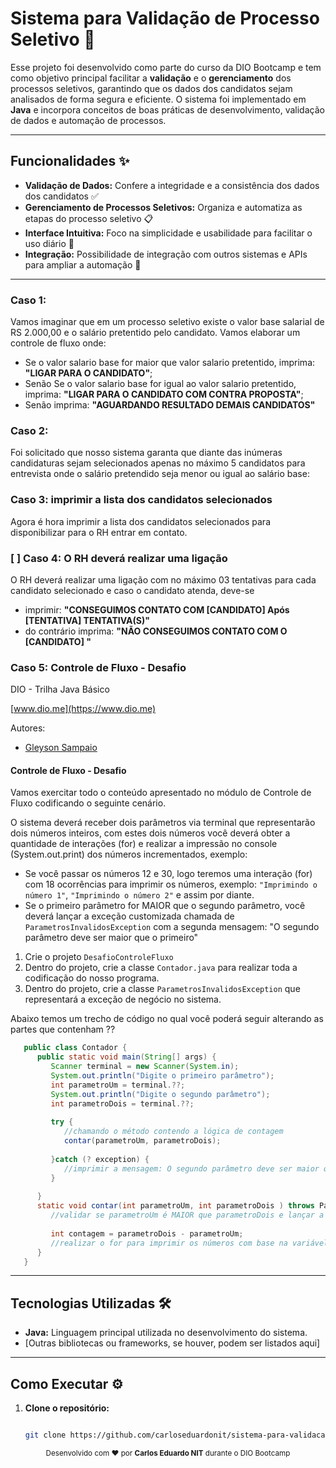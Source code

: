 # Sistema para Validação de Processo Seletivo 🚀

Esse projeto foi desenvolvido como parte do curso da DIO Bootcamp e tem como objetivo principal facilitar a **validação** e o **gerenciamento** dos processos seletivos, garantindo que os dados dos candidatos sejam analisados de forma segura e eficiente. O sistema foi implementado em **Java** e incorpora conceitos de boas práticas de desenvolvimento, validação de dados e automação de processos.

---

## Funcionalidades ✨

- **Validação de Dados:** Confere a integridade e a consistência dos dados dos candidatos ✅  
- **Gerenciamento de Processos Seletivos:** Organiza e automatiza as etapas do processo seletivo 📋  
- **Interface Intuitiva:** Foco na simplicidade e usabilidade para facilitar o uso diário 🎨  
- **Integração:** Possibilidade de integração com outros sistemas e APIs para ampliar a automação 🔗

---

### Caso 1:

Vamos imaginar que em um processo seletivo existe o valor base salarial de RS 2.000,00 e o salário pretentido pelo candidato. Vamos elaborar um controle de fluxo onde:

- Se o valor salario base for maior que valor salario pretentido, imprima:
**"LIGAR PARA O CANDIDATO"**;
- Senão Se o valor salario base for igual ao valor salario pretentido, imprima:
**"LIGAR PARA O CANDIDATO COM CONTRA PROPOSTA"**;
- Senão imprima: **"AGUARDANDO RESULTADO DEMAIS CANDIDATOS"**

### Caso 2:

Foi solicitado que nosso sistema garanta que diante das inúmeras
candidaturas sejam selecionados apenas no máximo 5 candidatos para
entrevista onde o salário pretendido seja menor ou igual ao salário base:

### Caso 3: imprimir a lista dos candidatos selecionados

Agora é hora imprimir a lista dos candidatos selecionados para disponibilizar para o RH entrar em contato.

### [ ] Caso 4: O RH deverá realizar uma ligação

O RH deverá realizar uma ligação com no máximo 03 tentativas para cada candidato selecionado e caso o candidato atenda, deve-se

- imprimir: **"CONSEGUIMOS CONTATO COM [CANDIDATO] Após [TENTATIVA] TENTATIVA(S)"**
- do contrário imprima: **"NÃO CONSEGUIMOS CONTATO COM O [CANDIDATO] "**

### Caso 5: Controle de Fluxo - Desafio

DIO - Trilha Java Básico

[www.dio.me](https://www.dio.me)

Autores:

- [Gleyson Sampaio](https://github.com/glysns)

#### Controle de Fluxo - Desafio

Vamos exercitar todo o conteúdo apresentado no módulo de Controle de Fluxo codificando o seguinte cenário.

O sistema deverá receber dois parâmetros via terminal que representarão dois números inteiros, com estes dois números você deverá obter a quantidade de interações (for) e realizar a impressão no console (System.out.print) dos números incrementados, exemplo:

- Se você passar os números 12 e 30, logo teremos uma interação (for) com 18 ocorrências para imprimir os números, exemplo: `"Imprimindo o número 1"`, `"Imprimindo o número 2"` e assim por diante.
- Se o primeiro parâmetro for MAIOR que o segundo parâmetro, você deverá lançar a exceção customizada chamada de `ParametrosInvalidosException` com a segunda mensagem: "O segundo parâmetro deve ser maior que o primeiro"

1. Crie o projeto `DesafioControleFluxo`
2. Dentro do projeto, crie a classe `Contador.java` para realizar toda a codificação do nosso programa.
3. Dentro do projeto, crie a classe `ParametrosInvalidosException` que representará a exceção de negócio no sistema.

Abaixo temos um trecho de código no qual você poderá seguir alterando as partes que contenham ??

``` java
   public class Contador {
      public static void main(String[] args) {
         Scanner terminal = new Scanner(System.in);
         System.out.println("Digite o primeiro parâmetro");
         int parametroUm = terminal.??;
         System.out.println("Digite o segundo parâmetro");
         int parametroDois = terminal.??;
         
         try {
            //chamando o método contendo a lógica de contagem
            contar(parametroUm, parametroDois);
         
         }catch (? exception) {
            //imprimir a mensagem: O segundo parâmetro deve ser maior que o primeiro
         }
         
      }
      static void contar(int parametroUm, int parametroDois ) throws ParametrosInvalidosException {
         //validar se parametroUm é MAIOR que parametroDois e lançar a exceção
         
         int contagem = parametroDois - parametroUm;
         //realizar o for para imprimir os números com base na variável contagem
      }
   }
```

---

## Tecnologias Utilizadas 🛠️

- **Java:** Linguagem principal utilizada no desenvolvimento do sistema.  
- [Outras bibliotecas ou frameworks, se houver, podem ser listados aqui]

---

## Como Executar ⚙️

1. **Clone o repositório:**

   ``` bash

   git clone https://github.com/carloseduardonit/sistema-para-validacao-de-processo-seletivo.git

   ```

<div align="center"> <small>Desenvolvido com ♥ por <strong>Carlos Eduardo NIT</strong> durante o DIO Bootcamp</small> </div>
